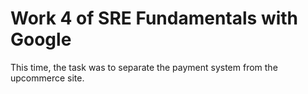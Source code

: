 <h1>Work 4 of SRE Fundamentals with Google</h1>	

This time, the task was to separate the payment system from the upcommerce site.
